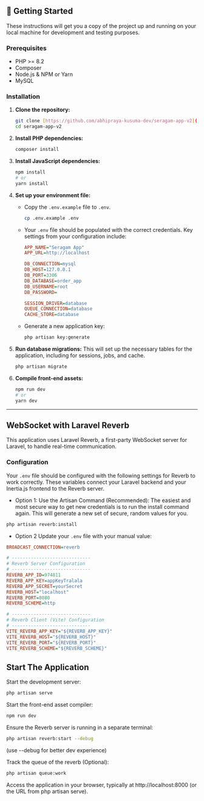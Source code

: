 ## 🚀 Getting Started

These instructions will get you a copy of the project up and running on your local machine for development and testing purposes.

### Prerequisites

-   PHP >= 8.2
-   Composer
-   Node.js & NPM or Yarn
-   MySQL

### Installation

1.  **Clone the repository:**
    ```bash
    git clone [https://github.com/abhipraya-kusuma-dev/seragam-app-v2](https://github.com/abhipraya-kusuma-dev/seragam-app-v2)
    cd seragam-app-v2
    ```

2.  **Install PHP dependencies:**
    ```bash
    composer install
    ```

3.  **Install JavaScript dependencies:**
    ```bash
    npm install
    # or
    yarn install
    ```

4.  **Set up your environment file:**
    -   Copy the `.env.example` file to `.env`.
        ```bash
        cp .env.example .env
        ```
    -   Your `.env` file should be populated with the correct credentials. Key settings from your configuration include:
        ```ini
        APP_NAME="Seragam App"
        APP_URL=http://localhost

        DB_CONNECTION=mysql
        DB_HOST=127.0.0.1
        DB_PORT=3306
        DB_DATABASE=order_app
        DB_USERNAME=root
        DB_PASSWORD=

        SESSION_DRIVER=database
        QUEUE_CONNECTION=database
        CACHE_STORE=database
        ```
    -   Generate a new application key:
        ```bash
        php artisan key:generate
        ```

5.  **Run database migrations:**
    This will set up the necessary tables for the application, including for sessions, jobs, and cache.
    ```bash
    php artisan migrate
    ```

6.  **Compile front-end assets:**
    ```bash
    npm run dev
    # or
    yarn dev
    ```

---

##  WebSocket with Laravel Reverb

This application uses Laravel Reverb, a first-party WebSocket server for Laravel, to handle real-time communication.

### Configuration

Your `.env` file should be configured with the following settings for Reverb to work correctly. These variables connect your Laravel backend and your Inertia.js frontend to the Reverb server.

- Option 1:
Use the Artisan Command (Recommended): The easiest and most secure way to get new credentials is to run the install command again. This will generate a new set of secure, random values for you.
```bash
php artisan reverb:install
```

- Option 2
Update your `.env` file with your manual value:

```ini
BROADCAST_CONNECTION=reverb

# -----------------------------
# Reverb Server Configuration
# -----------------------------
REVERB_APP_ID=974811
REVERB_APP_KEY=appKeyTralala
REVERB_APP_SECRET=yourSecret
REVERB_HOST="localhost"
REVERB_PORT=8080
REVERB_SCHEME=http

# -----------------------------
# Reverb Client (Vite) Configuration
# -----------------------------
VITE_REVERB_APP_KEY="${REVERB_APP_KEY}"
VITE_REVERB_HOST="${REVERB_HOST}"
VITE_REVERB_PORT="${REVERB_PORT}"
VITE_REVERB_SCHEME="${REVERB_SCHEME}"
```


## Start The Application

Start the development server:

```bash
php artisan serve
```

Start the front-end asset compiler:
```bash
npm run dev
```

Ensure the Reverb server is running in a separate terminal:
```bash
php artisan reverb:start --debug
```
(use --debug for better dev experience)

Track the queue of the reverb (Optional):
```bash
php artisan queue:work
```

Access the application in your browser, typically at http://localhost:8000 (or the URL from php artisan serve).
